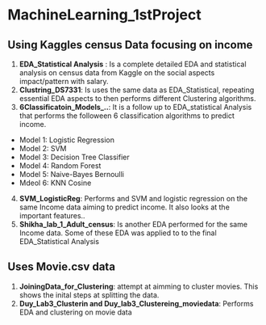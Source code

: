 # MachineLearning_1stProject

## Using Kaggles census Data focusing on income
  1. **EDA_Statistical Analysis** : Is a complete detailed EDA and statistical analysis on census data from Kaggle on the social aspects impact/pattern with salary.
  2. **Clustring_DS7331**: Is uses the same data as EDA_Statistical, repeating essential EDA aspects to then performs different Clustering algorithms.
  3. **6Classificatoin_Models_..**: It is a follow up to EDA_statistical Analysis that performs the folloween 6 classification algorithms to predict income.
- Model 1: Logistic Regression
- Model 2: SVM
- Model 3: Decision Tree Classifier
- Model 4: Random Forest
- Model 5: Naive-Bayes Bernoulli
- Mdeol 6: KNN Cosine
  
4. **SVM_LogisticReg**: Performs and SVM and logistic regression on the same Income data aiming to predict income. It also looks at the important features..
5. **Shikha_lab_1_Adult_census**: Is another EDA performed for the same Income data. Some of these EDA was applied to to the final EDA_Statistical Analysis

## Uses Movie.csv data
  1. **JoiningData_for_Clustering**: attempt at aimming to cluster movies. This shows the inital steps at splitting the data.
  2. **Duy_Lab3_Clusterin and Duy_lab3_Clustereing_moviedata**: Performs EDA and clustering on movie data
